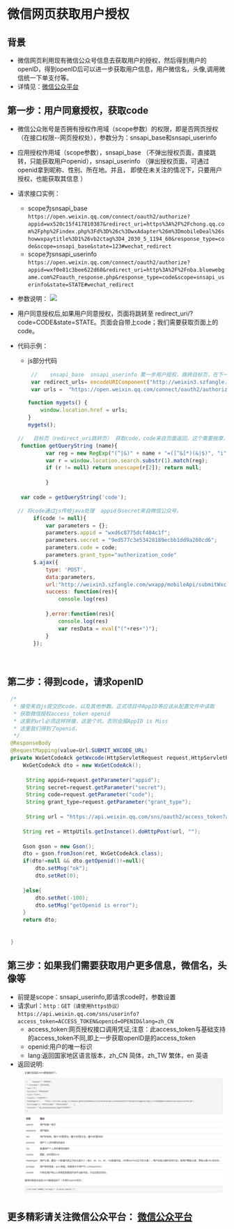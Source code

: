 # 微信网页获取用户授权

## 背景
* 微信网页利用现有微信公众号信息去获取用户的授权，然后得到用户的openID，得到openID后可以进一步获取用户信息，用户微信名，头像,调用微信统一下单支付等。
* 详情见：[微信公众平台](https://mp.weixin.qq.com/wiki?t=resource/res_main&id=mp1421140842)

##  第一步：用户同意授权，获取code  
* 微信公众账号是否拥有授权作用域（scope参数）的权限，即是否网页授权（在接口权限--网页授权处），参数分为：snsapi_base和snsapi_userinfo  
* 应用授权作用域（scope参数），snsapi_base （不弹出授权页面，直接跳转，只能获取用户openid），snsapi_userinfo （弹出授权页面，可通过openid拿到昵称、性别、所在地。并且， 即使在未关注的情况下，只要用户授权，也能获取其信息 ）  
* 请求接口实例：
   * scope为snsapi_base
 ```https://open.weixin.qq.com/connect/oauth2/authorize?appid=wx520c15f417810387&redirect_uri=https%3A%2F%2Fchong.qq.com%2Fphp%2Findex.php%3Fd%3D%26c%3DwxAdapter%26m%3DmobileDeal%26showwxpaytitle%3D1%26vb2ctag%3D4_2030_5_1194_60&response_type=code&scope=snsapi_base&state=123#wechat_redirect  ```
   * scope为snsapi_userinfo
 ```https://open.weixin.qq.com/connect/oauth2/authorize?appid=wxf0e81c3bee622d60&redirect_uri=http%3A%2F%2Fnba.bluewebgame.com%2Foauth_response.php&response_type=code&scope=snsapi_userinfo&state=STATE#wechat_redirect  ```

* 参数说明：
  ![](/assets/2018-04-21-01.png)  
* 用户同意授权后,如果用户同意授权，页面将跳转至 redirect_uri/?code=CODE&state=STATE。页面会自带上code；我们需要获取页面上的code。
* 代码示例：

  * js部分代码   
 
	```javascript 
     //    snsapi_base  snsapi_userinfo 第一步用户授权，跳转目标页，在下一页得到code
     var redirect_urls= encodeURIComponent("http://weixin3.szfangle.com/wxapp/roadOutSide/view/Payment.html");
	 var urls =  "https://open.weixin.qq.com/connect/oauth2/authorize?appid=wxd6c8775dcf404c1f&redirect_uri="+redirect_urls+"&response_type=code&scope=snsapi_base&state=STATE#wechat_redirect";
    ```

    ```javascript
	function mygets() {
		window.location.href = urls;
	}
	mygets();
    ```

   ```javascript
   //   目标页（redirect_uri跳转页） 获取code，code来自页面返回，这个需要揣摩，隐藏的坑
    function getQueryString (name){
	        var reg = new RegExp("(^|&)" + name + "=([^&]*)(&|$)", "i");
	        var r = window.location.search.substr(1).match(reg);
	        if (r != null) return unescape(r[2]); return null;

			}
		
	var code = getQueryString('code');
   ```  
   ```javascript
   // 将code通过js传给java处理  appid与secret来自微信公众号，
		if(code != null){
			var parameters = {};
			parameters.appid = "wxd6c8775dcf404c1f";
			parameters.secret = "9ed577c3e53428189ecbb1dd9a260cd6";
			parameters.code = code;
			parameters.grant_type="authorization_code"
		$.ajax({
			type: 'POST',
			data:parameters,
			url:"http://weixin3.szfangle.com/wxapp/mobileApi/submitWxcode.fgl?",
			success: function(res){
				console.log(res)
		
			},error:function(res){
				console.log(res)
				var resData = eval("("+res+")");
			}
		});
		
		
   ```  
##  第二步：得到code，请求openID  
   ```java
    /*
     * 接受来自js提交的code，以及其他参数。正式项目中AppID等应该从配置文件中读取
     * 获取微信授权access_token openid
     * 这里的url必须这样拼接，这是个坑，否则会报AppID is Miss
     * 这里我们得到了openid，
     */
	@ResponseBody
    @RequestMapping(value=Url.SUBMIT_WXCODE_URL)  
    private WxGetCodeAck getWxcode(HttpServletRequest request,HttpServletResponse httpResponse,ModelMap model) throws IOException{
    	WxGetCodeAck dto = new WxGetCodeAck();
    	
	   	 String appid=request.getParameter("appid");
	   	 String secret=request.getParameter("secret");
	   	 String code=request.getParameter("code"); 
	   	 String grant_type=request.getParameter("grant_type");
	   	 
	   	 String url = "https://api.weixin.qq.com/sns/oauth2/access_token?appid="+appid+"&secret="+secret+"&code="+code+"&grant_type="+grant_type+"";
	   	 
		String ret = HttpUtils.getInstance().doHttpPost(url, "");
		
		Gson gson = new Gson();
		dto = gson.fromJson(ret, WxGetCodeAck.class);
		if(dto!=null && dto.getOpenid()!=null){
			dto.setMsg("ok");
			dto.setRet(0);
			
		}else{
			dto.setRet(-100);
			dto.setMsg("getOpenid is error");
		}	   	 
		return dto; 
	   	 
	   	 
    }
   ```  
   
## 第三步：如果我们需要获取用户更多信息，微信名，头像等  
* 前提是scope：snsapi_userinfo,即请求code时，参数设置
* 请求url：```http：GET（请使用https协议） https://api.weixin.qq.com/sns/userinfo?access_token=ACCESS_TOKEN&openid=OPENID&lang=zh_CN```  
  * access_token:网页授权接口调用凭证,注意：此access_token与基础支持的access_token不同,即上一步获取openID是的access_token
  * openid:用户的唯一标识
  * lang:返回国家地区语言版本，zh_CN 简体，zh_TW 繁体，en 英语
* 返回说明:
  ![](/assets/2018-04-21-02.png)  
	
## 更多精彩请关注微信公众平台：  [微信公众平台](https://mp.weixin.qq.com/wiki?t=resource/res_main&id=mp1421140842)